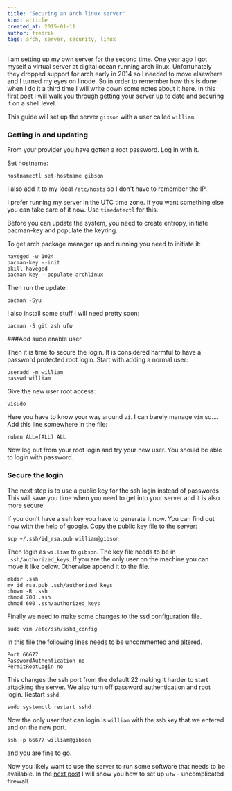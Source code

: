 ```yaml
---
title: "Securing an arch linux server"
kind: article
created_at: 2015-01-11
author: fredrik
tags: arch, server, security, linux
---
```


I am setting up my own server for the second time. One year ago I got myself a virtual server at digital ocean running arch linux. Unfortunately they dropped support for arch early in 2014 so I needed to move elsewhere and I turned my eyes on linode. So in order to remember how this is done when I do it a third time I will write down some notes about it here. In this first post I will walk you through getting your server up to date and securing it on a shell level.

This guide will set up the server `gibson`  with a user called `william`.

### Getting in and updating

From your provider you have gotten a root password. Log in with it.

Set hostname:
    
    hostnamectl set-hostname gibson

I also add it to my local `/etc/hosts` so I don't have to remember the IP.

I prefer running my server in the UTC time zone. If you want something else you can take care of it now. Use `timedatectl` for this.

Before you can update the system, you need to create entropy, initiate pacman-key and populate the keyring.

To get arch package manager up and running you need to initiate it:

    haveged -w 1024
    pacman-key --init
    pkill haveged
    pacman-key --populate archlinux

Then run the update:

    pacman -Syu

I also install some stuff I will need pretty soon:

    pacman -S git zsh ufw

###Add sudo enable user

Then it is time to secure the login. It is considered harmful to have a password protected root login. Start with adding a normal user:

    useradd -m william
    passwd william

Give the new user root access:

    visudo

Here you have to know your way around `vi`. I can barely manage `vim` so....
Add this line somewhere in the file:

    ruben ALL=(ALL) ALL

Now log out from your root login and try your new user. You should be able to login with password.

### Secure the login

The next step is to use a public key for the ssh login instead of passwords. This will save you time when you need to get into your server and it is also more secure. 

If you don't have a ssh key you have to generate it now. You can find out how with the help of google. Copy the public key file to the server:

    scp ~/.ssh/id_rsa.pub william@gibson

Then login as `william` to `gibson`. The key file needs to be in `.ssh/authorized_keys`. If you are the only user on the machine you can move it like below. Otherwise append it to the file.

    mkdir .ssh
    mv id_rsa.pub .ssh/authorized_keys
    chown -R .ssh
    chmod 700 .ssh
    chmod 600 .ssh/authorized_keys

Finally we need to make some changes to the ssd configuration file.

    sudo vim /etc/ssh/sshd_config

In this file the following lines needs to be uncommented and altered.

    Port 66677
    PasswordAuthentication no          
    PermitRootLogin no

This changes the ssh port from the default 22 making it harder to start attacking the server. We also turn off password authentication and root login. Restart `sshd`.

    sudo systemctl restart sshd

Now the only user that can login is `william` with the ssh key that we entered and on the new port.

    ssh -p 66677 william@gibson

and you are fine to go.

Now you likely want to use the server to run some software that needs to be available. In the [next post](/2015/01/ufw-arch-server.html) I will show you how to set up `ufw` - uncomplicated firewall.
